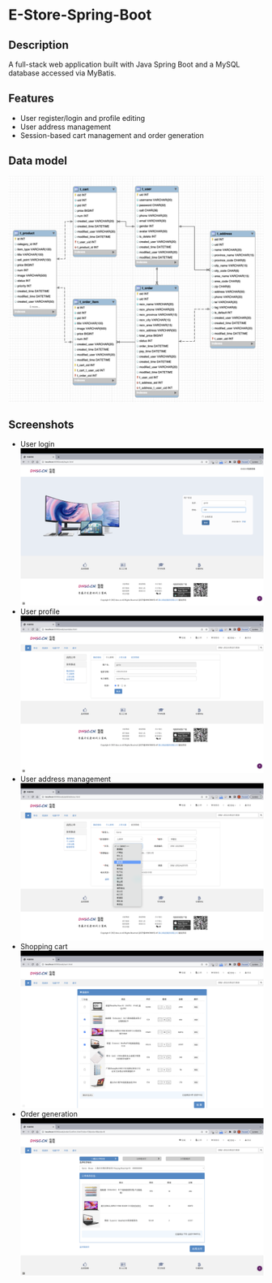 # E-Store-Spring-Boot

## Description

A full-stack web application built with Java Spring Boot and a MySQL database accessed via MyBatis.

## Features

- User register/login and profile editing
- User address management
- Session-based cart management and order generation

## Data model
![data model](./img/data-model.png)

## Screenshots
- User login
  ![login](./img/estore-login.png)
- User profile
  ![login](./img/estore-profile.png)
- User address management
  ![login](./img/estore-address.png)
- Shopping cart
  ![login](./img/estore-shopping-cart.png)
- Order generation
  ![login](./img/estore-order.png)